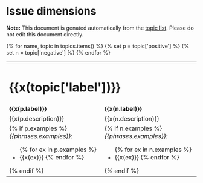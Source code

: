 # Issue dimensions

**Note:** This document is genated automatically from the [topic list](topics.yml).
Please do not edit this document directly.

<table>
{% for name, topic in topics.items() %}
  {% set p = topic['positive'] %}
  {% set n = topic['negative'] %}

<tr><td colspan="2"><h1>{{x(topic['label'])}}</h1></td></tr>
<tr><td><b>{{x(p.label)}}</b></td><td><b>{{x(n.label)}}</b></td></tr>
<tr><td>{{x(p.description)}}</td><td>{{x(n.description)}}</td></tr>
<tr>
  <td>
  {% if p.examples %}
  <em>{{phrases.examples}}:</em>
  <ul>
   {% for ex in p.examples %}
   <li> {{x(ex)}}
   {% endfor %}
   </ul>
  {% endif %}
  </td>
    <td>
  {% if n.examples %}
  <em>{{phrases.examples}}:</em>
  <ul>
   {% for ex in n.examples %}
   <li> {{x(ex)}}
   {% endfor %}
   </ul>
  {% endif %}
  </td>
</tr>
{% endfor %}
</table>
